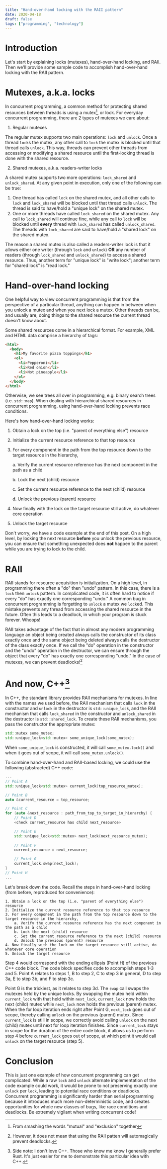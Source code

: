 ```yaml
---
title: "Hand-over-hand locking with the RAII pattern"
date: 2020-04-18
draft: false
tags: ["programming", "technology"]
---
```

# Introduction
Let's start by explaining locks (mutexes), hand-over-hand locking, and RAII. Then we'll provide some sample code to accomplish hand-over-hand locking with the RAII pattern.
# Mutexes, a.k.a. locks
In concurrent programming, a common method for protecting shared resources between threads is using a mutex[^1], or lock. For everyday concurrent programming, there are 2 types of mutexes we care about:
[^1]: From smashing the words "mutual" and "exclusion" together
1. Regular mutexes

The regular mutex supports two main operations: `lock` and `unlock`. Once a thread `lock`s the mutex, any other call to `lock` the mutex is blocked until that thread calls `unlock`. This way, threads can prevent other threads from accessing or modifying a shared resource until the first-locking thread is done with the shared resource.

2. Shared mutexes, a.k.a. readers-writer locks

A shared mutex supports two more operations: `lock_shared` and `unlock_shared`. At any given point in execution, only one of the following can be true:
1. One thread has called `lock` on the shared mutex, and all other calls to `lock` and `lock_shared` will be blocked until that thread calls `unlock`. The thread is said to have/hold a "unique lock" on the shared mutex.
2. One or more threads have called `lock_shared` on the shared mutex. Any call to `lock_shared` will continue fine, while any call to `lock` will be blocked until **every** thread with `lock_shared` has called `unlock_shared`. The threads with `lock_shared` are said to have/hold a "shared lock" on the shared mutex.

The reason a shared mutex is also called a readers-writer lock is that it allows either one writer (through `lock` and `unlock`) **OR** any number of readers (through `lock_shared` and `unlock_shared`) to access a shared resource. Thus, another term for "unique lock" is "write lock"; another term for "shared lock" is "read lock."
# Hand-over-hand locking
One helpful way to view concurrent programming is that from the perspective of a particular thread, anything can happen in between when you unlock a mutex and when you next lock a mutex. Other threads can be, and usually are, doing things to the shared resource the current thread doesn't know about.

Some shared resources come in a hierarchical format. For example, XML and HTML data comprise a hierarchy of tags:
```HTML
<html>
  <body>
    <h1>My favorite pizza toppings</h1>
    <ol>
      <li>Pepperoni</li>
      <li>Red onion</li>
      <li>Not pineapple</li>
    </ol>
  </body>
</html>
```
Otherwise, we see trees all over in programming, e.g. binary search trees (i.e. `std::map`). When dealing with hierarchical shared resources in concurrent programming, using hand-over-hand locking prevents race conditions.

Here's how hand-over-hand locking works:
1. Obtain a lock on the top (i.e. "parent of everything else") resource
2. Initialize the current resource reference to that top resource
3. For every component in the path from the top resource down to the target resource in the hierarchy,

    a. Verify the current resource reference has the next component in the path as a child
    
    b. Lock the next (child) resource
    
    c. Set the current resource reference to the next (child) resource

    d. Unlock the previous (parent) resource

4. Now finally with the lock on the target resource still active, do whatever core operation
5. Unlock the target resource

Don't worry, we have a code example at the end of this post. On a high level, by locking the next resource **before** you unlock the previous resource, you can ensure that something unexpected does **not** happen to the parent while you are trying to lock to the child. 
# RAII
RAII stands for resource acquisition is initialization. On a high level, in programming there often a "do" then "undo" pattern. In this case, there is a `lock` then `unlock` pattern. In complicated code, it is often hard to notice if every "do" has exactly one corresponding "undo." A common bug in concurrent programming is forgetting to `unlock` a mutex we `lock`ed. This mistake prevents any thread from accessing the shared resource in the future. Often this leads to a deadlock, in which your program is stuck forever. Whoops!

RAII takes advantage of the fact that in almost any modern programming language an object being created always calls the constructor of its class exactly once and the same object being deleted always calls the destructor of the class exactly once. If we call the "do" operation in the constructor and the "undo" operation in the destructor, we can ensure through the object that every "do" has exactly one corresponding "undo." In the case of mutexes, we can prevent deadlocks\![^2]
[^2]: However, it does not mean that using the RAII patten will automagically prevent deadlocks.

# And now, C++[^3]
[^3]: Side note: I don't love C++. Those who know me know I generally prefer Rust. It's just easier for me to demonstrate this particular idea with C++.

In C++, the standard library provides RAII mechanisms for mutexes. In line with the names we used before, the RAII mechanism that calls `lock` in the constructor and `unlock` in the destructor is `std::unique_lock`, and the RAII mechanism that calls `lock_shared` in the constructor and `unlock_shared` in the destructor is `std::shared_lock`. To create these RAII mechanisms, you pass the constructor the appropriate mutex:
```C++
std::mutex some_mutex;
std::unique_lock<std::mutex> some_unique_lock(some_mutex);
```
When `some_unique_lock` is constructed, it will call `some_mutex.lock()` and when it goes out of scope, it will call `some_mutex.unlock()`.

To combine hand-over-hand and RAII-based locking, we could use the following (abstracted) C++ code:
```C++
...
// Point A
std::unique_lock<std::mutex> current_lock(top_resource_mutex);

// Point B
auto &current_resource = top_resource;

// Point C
for (auto &next_resource : path_from_top_to_target_in_hierarchy) {
    // Point D
    <check current_resource has child next_resource>

    // Point E
    std::unique_lock<std::mutex> next_lock(next_resource_mutex);
    
    // Point F
    current_resource = next_resource;

    // Point G
    current_lock.swap(next_lock);
}
// Point H
...
```
Let's break down the code. Recall the steps in hand-over-hand locking (from before, reproduced for convenience):
```
1. Obtain a lock on the top (i.e. "parent of everything else") resource
2. Initialize the current resource reference to that top resource
3. For every component in the path from the top resource down to the target resource in the hierarchy,
    a. Verify the current resource reference has the next component in the path as a child
    b. Lock the next (child) resource
    c. Set the current resource reference to the next (child) resource
    d. Unlock the previous (parent) resource
4. Now finally with the lock on the target resource still active, do whatever core operation
5. Unlock the target resource
```
Step 4 would correspond with the ending ellipsis (Point H) of the previous C++ code block. The code block specifies code to accomplish steps 1-3 and 5. Point A relates to steps 1, B to step 2, C to step 3 in general, D to step 3a, E to step 3b, and F to step 3c.

Point G is the trickiest, as it relates to step 3d. The `swap` call swaps the mutexes held by the unique locks. By swapping the mutex held within `current_lock` with that held within `next_lock`, `current_lock` now holds the next (child) mutex while `next_lock` now holds the previous (parent) mutex. When the for loop iteration ends right after Point G, `next_lock` goes out of scope, thereby calling `unlock` on the previous (parent) mutex. Since `current_lock` is still in scope, we correctly avoid calling `unlock` on the next (child) mutex until next for loop iteration finishes. Since `current_lock` stays in scope for the duration of the entire code block, it allows us to perform step 4 before `current_lock` goes out of scope, at which point it would call `unlock` on the target resource (step 5).
# Conclusion
This is just one example of how concurrent programming can get complicated. While a raw `lock` and `unlock` alternate implementation of the code example could work, it would be prone to not preserving exactly one `unlock` per `lock`, leading to potential race conditions or deadlocks. Concurrent programming is significantly harder than serial programming because it introduces much more non-deterministic code, and creates opportunities for whole new classes of bugs, like race conditions and deadlocks. Be extremely vigilant when writing concurrent code!

